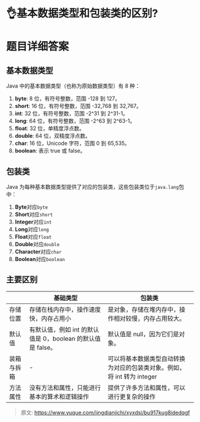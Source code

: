 # 👌基本数据类型和包装类的区别?

# 题目详细答案
## 基本数据类型
Java 中的基本数据类型（也称为原始数据类型）有 8 种：

1. **byte**: 8 位，有符号整数，范围 -128 到 127。
2. **short**: 16 位，有符号整数，范围 -32,768 到 32,767。
3. **int**: 32 位，有符号整数，范围 -2^31 到 2^31-1。
4. **long**: 64 位，有符号整数，范围 -2^63 到 2^63-1。
5. **float**: 32 位，单精度浮点数。
6. **double**: 64 位，双精度浮点数。
7. **char**: 16 位，Unicode 字符，范围 0 到 65,535。
8. **boolean**: 表示 true 或 false。

## 包装类
Java 为每种基本数据类型提供了对应的包装类，这些包装类位于`java.lang`包中：

1. **Byte**对应`byte`
2. **Short**对应`short`
3. **Integer**对应`int`
4. **Long**对应`long`
5. **Float**对应`float`
6. **Double**对应`double`
7. **Character**对应`char`
8. **Boolean**对应`boolean`

## 主要区别
| | 基础类型 | 包装类 |
| --- | --- | --- |
| 存储位置 | 存储在栈内存中，操作速度快，内存占用小 | 是对象，存储在堆内存中，操作相对较慢，内存占用较大。 |
| 默认值 | 有默认值，例如 int 的默认值是 0，boolean 的默认值是 false。 | 默认值是 null，因为它们是对象。 |
| 装箱与拆箱 | - | 可以将基本数据类型自动转换为对应的包装类对象。例如，将 int 转为 integer |
| 方法属性 | 没有方法和属性，只能进行基本的算术和逻辑操作 | 提供了许多方法和属性，可以进行更复杂的操作 |




> 原文: <https://www.yuque.com/jingdianjichi/xyxdsi/bu917kug8idedqgf>